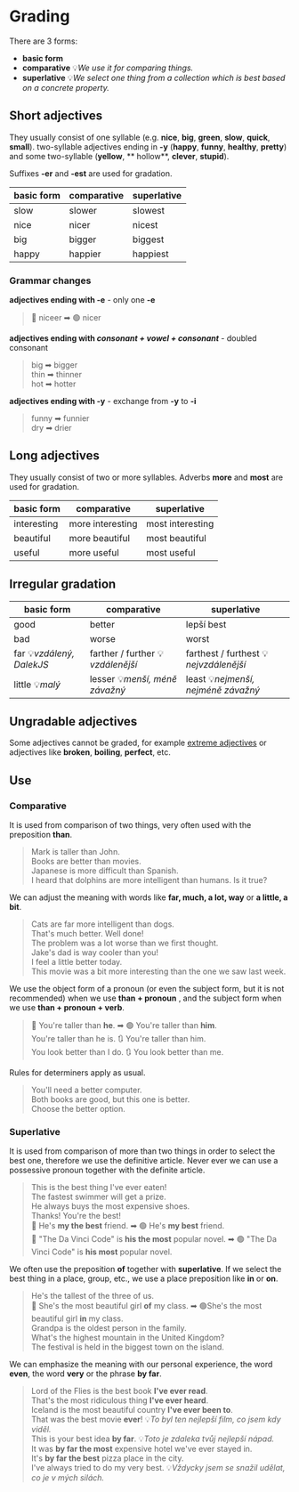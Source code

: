 # Grading

There are 3 forms:

* **basic form**
* **comparative** 💡*We use it for comparing things.*
* **superlative** 💡*We select one thing from a collection which is best based on a concrete property.*

## Short adjectives

They usually consist of one syllable (e.g. **nice**, **big**, **green**, **slow**, **quick**, **small**). two-syllable
adjectives ending in **-y** (**happy**, **funny**, **healthy**, **pretty**) and some two-syllable (**yellow**, **
hollow**, **clever**, **stupid**).

Suffixes **-er** and **-est** are used for gradation.

| basic form	 | comparative | superlative |
|-------------|-------------|-------------|
| slow        | 	slower     | 	slowest    | 
| nice        | nicer       | 	nicest     |
| big         | bigger      | biggest     |
| happy       | 	happier    | happiest    |

### Grammar changes

**adjectives ending with -e** - only one **-e**

> 🔴 niceer ➡ 🟢 nicer <br/>

**adjectives ending with *consonant + vowel + consonant*** - doubled consonant

> big ➡ bigger <br/>
> thin ➡ thinner <br/>
> hot ➡ hotter <br/>

**adjectives ending with -y** - exchange from **-y** to **-i**

> funny ➡ funnier <br/>
> dry ➡ drier <br/>

## Long adjectives

They usually consist of two or more syllables. Adverbs **more** and **most** are used for gradation.

| basic form	 | comparative      | superlative      |
|-------------|------------------|------------------|
| interesting | more interesting | most interesting |
| beautiful   | 	more beautiful  | 	most beautiful  |
| useful      | more useful      | most useful      |

## Irregular gradation

| basic form	               | comparative                        | superlative                             |
|---------------------------|------------------------------------|-----------------------------------------|
| good                      | better                             | lepší	best                              |
| bad                       | worse                              | 	worst                                  |
| far 💡*vzdálený, DalekJS* | 	farther / further 💡*vzdálenější* | 	farthest / furthest 💡*nejvzdálenější* |    
| little 💡*malý*           | lesser 💡*menší, méně závažný*     | 	least 💡*nejmenší, nejméně závažný*    | 

## Ungradable adjectives

Some adjectives cannot be graded, for example [extreme adjectives](adjectives-examples.md#extreme-adjectives) or
adjectives like **broken**, **boiling**, **perfect**, etc.

## Use

### Comparative

It is used from comparison of two things, very often used with the preposition **than**.

> Mark is taller than John. <br/>
> Books are better than movies. <br/>
> Japanese is more difficult than Spanish. <br/>
> I heard that dolphins are more intelligent than humans. Is it true? <br/>

We can adjust the meaning with words like **far, much, a lot, way** or  **a little, a bit**.

> Cats are far more intelligent than dogs. <br/>
> That's much better. Well done! <br/>
> The problem was a lot worse than we first thought. <br/>
> Jake's dad is way cooler than you! <br/>
> I feel a little better today. <br/>
> This movie was a bit more interesting than the one we saw last week. <br/>

We use the object form of a pronoun (or even the subject form, but it is not recommended) when we use **than + pronoun**
, and the subject form
when we use **than + pronoun + verb**.

> 🔴 You're taller than **he**. ➡ 🟢 You're taller than **him**. <br/>
> You're taller than he is. 🔃 You're taller than him. <br/>
> You look better than I do. 🔃 You look better than me. <br/>

Rules for determiners apply as usual.

> You'll need a better computer. <br/>
> Both books are good, but this one is better. <br/>
> Choose the better option. <br/>

### Superlative

It is used from comparison of more than two things in order to select the best one, therefore we use the definitive
article. Never ever we can use a possessive pronoun together with the definite article.

> This is the best thing I've ever eaten! <br/>
> The fastest swimmer will get a prize. <br/>
> He always buys the most expensive shoes. <br/>
> Thanks! You're the best! <br/>
> 🔴 He's **my the best** friend. ➡ 🟢 He's **my best** friend. <br/>
> 🔴 "The Da Vinci Code" is **his the most** popular novel. ➡ 🟢 "The Da Vinci Code" is **his most** popular novel. <br/>

We often use the preposition **of** together with **superlative**. If we select the best thing in a place, group, etc.,
we use a place preposition like **in** or **on**.

> He's the tallest of the three of us. <br/>
> 🔴 She's the most beautiful girl **of** my class. ➡ 🟢She's the most beautiful girl **in** my class. <br/>
> Grandpa is the oldest person in the family. <br/>
> What's the highest mountain in the United Kingdom? <br/>
> The festival is held in the biggest town on the island. <br/>

We can emphasize the meaning with our personal experience, the word **even**, the word **very**
or the phrase **by far**.

> Lord of the Flies is the best book **I've ever read**. <br/>
> That's the most ridiculous thing **I've ever heard**. <br/>
> Iceland is the most beautiful country **I've ever been to**. <br/>
> That was the best movie **ever**! 💡*To byl ten nejlepší film, co jsem kdy viděl.* <br/>
> This is your best idea **by far**. 💡*Toto je zdaleka tvůj nejlepší nápad.* <br/>
> It was **by far the most** expensive hotel we've ever stayed in. <br/>
> It's **by far the best** pizza place in the city. <br/>
> I've always tried to do my very best. 💡*Vždycky jsem se snažil udělat, co je v mých silách.* <br/>
